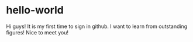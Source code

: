 # hello-world
Hi guys!
It is my first time to sign in github.
I want to learn from outstanding figures!
Nice to meet you!
